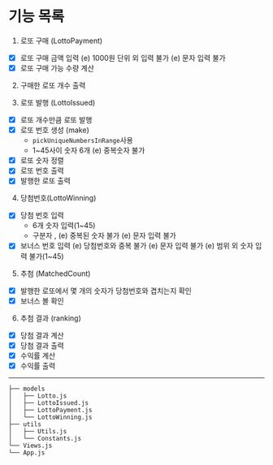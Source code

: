 # 기능 목록

1. 로또 구매 (LottoPayment)
- [X] 로또 구매 금액 입력
    (e) 1000원 단위 외 입력 불가
    (e) 문자 입력 불가
- [X] 로또 구매 가능 수량 계산

2. 구매한 로또 개수 출력

3. 로또 발행 (LottoIssued)
- [X] 로또 개수만큼 로또 발행
- [X] 로또 번호 생성 (make)
    - `pickUniqueNumbersInRange`사용
    - 1~45사이 숫자 6개
    (e) 중복숫자 불가
- [X] 로또 숫자 정렬
- [X] 로또 번호 출력
- [X] 발행한 로또 출력

4. 당첨번호(LottoWinning)
- [X] 당첨 번호 입력
    - 6개 숫자 입력(1~45)
    - 구분자 ,
    (e) 중복된 숫자 불가
    (e) 문자 입력 불가
- [X] 보너스 번호 입력
    (e) 당첨번호와 중복 불가
    (e) 문자 입력 불가
    (e) 범위 외 숫자 입력 불가(1~45)

5. 추첨 (MatchedCount)
- [X] 발행한 로또에서 몇 개의 숫자가 당첨번호와 겹치는지 확인
- [X] 보너스 볼 확인

6. 추첨 결과 (ranking)
- [X] 당첨 결과 계산
- [X] 당첨 결과 출력
- [X] 수익률 계산
- [X] 수익률 출력

---

```프로젝트 구조
├── models
│   ├── Lotto.js
│   ├── LottoIssued.js
│   ├── LottoPayment.js
│   └── LottoWinning.js
├── utils
│   ├── Utils.js
│   └── Constants.js
└── Views.js
└── App.js
``` 
